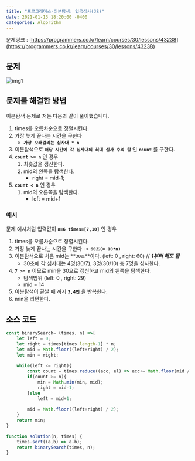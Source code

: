 ```yaml
---
title: "프로그래머스-이분탐색: 입국심사(JS)"
date: 2021-01-13 18:20:00 -0400
categories: Algorithm
---
```


문제링크 : [https://programmers.co.kr/learn/courses/30/lessons/43238](https://programmers.co.kr/learn/courses/30/lessons/43238)



## 문제

![img1](../../assets/images/Algorithm/Programmers-43238/img1.PNG)



## 문제를 해결한 방법

이분탐색 문제로 저는 다음과 같이 풀이했습니다.

1. times를 오름차순으로 정렬시킨다.
2. 가장 늦게 끝나는 시간을 구한다
   - **``가장 오래걸리는 심사대 * n``**
3. 이분탐색으로 **``해당 시간에 각 심사대의 최대 심사 수의 합``** 인 **`count`** 를 구한다.
4. **`count >= n`** 인 경우
   1. 최솟값을 갱신한다.
   2. mid의 왼쪽을 탐색한다.
      - right = mid-1;
5. **`count < n`** 인 경우
   1. mid의 오른쪽을 탐색한다.
      - left = mid+1

### 예시

문제 예시처럼 입력값이 **``n=6 times=[7,10]``** 인 경우

1. times를 오름차순으로 정렬시킨다.
2. 가장 늦게 끝나는 시간을 구한다 ->  **``60초(= 10*n)``**
3. 이분탐색으로 처음 mid는 **``30초``**이다. (left: 0 , right: 60)  // ***1부터 해도 됨***
   - 30초에 각 심사대는 4명(30/7), 3명(30/10) 총 7명을 심사한다. 
4. **``7 >= n``** 이므로 min을 30으로 갱신하고 mid의 왼쪽을 탐색한다. 
   - 탐색범위 (left: 0 , right: 29) 
   - mid = 14
5. 이분탐색이 끝날 때 까지 **``3,4번``** 을 반복한다.
6. min을 리턴한다.

## 소스 코드

```javascript
const binarySearch= (times, n) =>{
    let left = 0;
    let right = times[times.length-1] * n;
    let mid = Math.floor((left+right) / 2);
    let min = right;
    
    while(left <= right){
        const count = times.reduce((acc, el) => acc+= Math.floor(mid / el), 0);
        if(count >= n){
            min = Math.min(min, mid);
            right = mid-1;
        }else
            left = mid+1;
        
        mid = Math.floor((left+right) / 2);
    }
    return min;
}

function solution(n, times) {
    times.sort((a,b) => a-b);
    return binarySearch(times, n);
}
```


